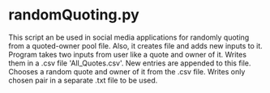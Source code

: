 # randomQuoting.py
This script an be used in social media applications for randomly quoting from a quoted-owner pool file.
Also, it creates file and adds new inputs to it. 
Program takes two inputs from user like a quote and owner of it.
Writes them in a .csv file 'All_Quotes.csv'. New entries are appended to this file.
Chooses a random quote and owner of it from the .csv file. Writes only chosen pair in a separate .txt file to be used.
